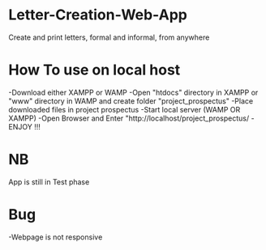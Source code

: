 # Letter-Creation-Web-App
Create and print letters, formal and informal, from anywhere 
# How To use on local host 
-Download either XAMPP or WAMP
-Open "htdocs" directory in XAMPP or "www" directory in WAMP and create folder "project_prospectus"
-Place downloaded files in project prospectus
-Start local server (WAMP OR XAMPP) 
-Open Browser and Enter "http://localhost/project_prospectus/
-ENJOY !!!
# NB
App is still in Test phase
# Bug 
-Webpage is not responsive
